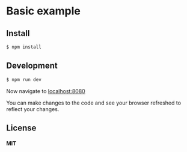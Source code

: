 # Basic example

## Install

```sh
$ npm install
```

## Development

```sh
$ npm run dev
```

Now navigate to [localhost:8080](http://localhost:8080)

You can make changes to the code and see your browser refreshed to reflect your changes.

## License

#### MIT